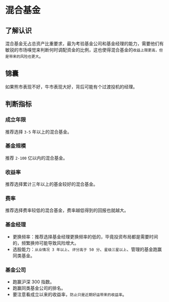 # 混合基金

## 了解认识

混合基金无占总资产比重要求，最为考验基金公司和基金经理的能力，需要他们有敏锐的市场嗅觉来判断何时调配资金的比例，这也使得混合基金的`收益上限更高，但是带来的风险也更大`。

## 锦囊

如果熊市表现不好，牛市表现大好，背后可能有个过渡投机的经理。

## 判断指标

### 成立年限

推荐选择 `3-5` 年以上的混合基金。

### 基金规模

推荐 `2-100` 亿以内的混合基金。

### 收益率

推荐选择累计三年以上的基金较好的混合基金。

### 费率

推荐选择费率较低的混合基金，费率越低得到的回报也就越大。

### 基金经理

- 更换频率：推荐选择基金经理更换频率的低的，毕竟投资布局都是需要时间的，频繁换帅可能导致风险增大。
- 选股能力：`从业情况 3 年以上`、`评分高于 50 分`、`星级三星以上`、管理的基金跑赢同类基金。

### 基金公司

- 跑赢沪深 300 指数。
- 跑赢同类基金公司的排名。
- 要注意看成立以来的收益率，`防止只是近期好运带来的收益率`。


